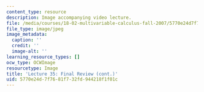 ```yaml
---
content_type: resource
description: Image accompanying video lecture.
file: /media/courses/18-02-multivariable-calculus-fall-2007/5770e24d7f7681f732fd944218f1f01c_35.jpg
file_type: image/jpeg
image_metadata:
  caption: ''
  credit: ''
  image-alt: ''
learning_resource_types: []
ocw_type: OCWImage
resourcetype: Image
title: 'Lecture 35: Final Review (cont.)'
uid: 5770e24d-7f76-81f7-32fd-944218f1f01c
---
```

